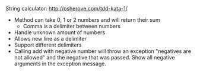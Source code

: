 String calculator:
http://osherove.com/tdd-kata-1/

- Method can take 0, 1 or 2 numbers and will return their sum
    - Comma is a delimiter between numbers
- Handle unknown amount of numbers
- Allows new line as a delimiter
- Support different delimiters
- Calling add with negative number will throw an exception "negatives are not allowed" and the negative that was passed. Show all negative arguments in the exception message.
